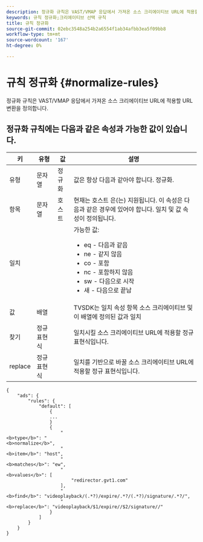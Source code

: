 ```yaml
---
description: 정규화 규칙은 VAST/VMAP 응답에서 가져온 소스 크리에이티브 URL에 적용할 URL 변환을 정의합니다.
keywords: 규칙 정규화;크리에이티브 선택 규칙
title: 규칙 정규화
source-git-commit: 02ebc3548a254b2a6554f1ab34afbb3ea5f09bb8
workflow-type: tm+mt
source-wordcount: '167'
ht-degree: 0%

---
```


# 규칙 정규화 {#normalize-rules}

정규화 규칙은 VAST/VMAP 응답에서 가져온 소스 크리에이티브 URL에 적용할 URL 변환을 정의합니다.

## 정규화 규칙에는 다음과 같은 속성과 가능한 값이 있습니다.

<table id="table_ljp_tgx_hz">  
 <thead> 
  <tr> 
   <th class="entry"> 키</th> 
   <th class="entry"> 유형</th> 
   <th class="entry"> 값</th> 
   <th class="entry"> 설명</th> 
  </tr> 
 </thead>
 <tbody> 
  <tr> 
   <td><span class="codeph"> 유형</span></td> 
   <td><span class="codeph"> 문자열</span></td> 
   <td><span class="codeph"> 정규화</span></td> 
   <td>값은 항상 다음과 같아야 합니다. <span class="codeph"> 정규화</span>.</td> 
  </tr> 
  <tr> 
   <td><span class="codeph"> 항목</span></td> 
   <td><span class="codeph"> 문자열</span></td> 
   <td><span class="codeph"> 호스트</span></td> 
   <td>현재는 <span class="codeph"> 호스트</span> 은(는) 지원됩니다. 이 속성은 다음과 같은 경우에 있어야 합니다. <span class="codeph"> 일치</span> 및 <span class="codeph"> 값</span> 속성이 정의됩니다.</td> 
  </tr> 
  <tr> 
   <td><span class="codeph"> 일치</span></td> 
   <td></td> 
   <td></td> 
   <td>가능한 값:
    <ul id="ul_tnf_2hx_hz"> 
     <li><span class="codeph"> eq</span> - 다음과 같음</li> 
     <li><span class="codeph"> ne</span> - 같지 않음</li> 
     <li><span class="codeph"> co</span> - 포함</li> 
     <li><span class="codeph"> nc</span> - 포함하지 않음</li> 
     <li><span class="codeph"> sw</span> - 다음으로 시작</li> 
     <li><span class="codeph"> 새</span> - 다음으로 끝남</li> 
    </ul></td> 
  </tr> 
  <tr> 
   <td><span class="codeph"> 값</span></td> 
   <td><span class="codeph"> 배열</span></td> 
   <td></td> 
   <td>TVSDK는 <span class="codeph"> 일치</span> 속성 <span class="codeph"> 항목</span> 소스 크리에이티브 및 이 배열에 정의된 값과 일치</td> 
  </tr> 
  <tr> 
   <td><span class="codeph"> 찾기</span></td> 
   <td><span class="codeph"> 정규 표현식</span></td> 
   <td></td> 
   <td> 일치시킬 소스 크리에이티브 URL에 적용할 정규 표현식입니다.</td> 
  </tr> 
  <tr> 
   <td><span class="codeph"> replace</span></td> 
   <td><span class="codeph"> 정규 표현식</span></td> 
   <td></td> 
   <td> 일치를 기반으로 바꿀 소스 크리에이티브 URL에 적용할 정규 표현식입니다.</td> 
  </tr> 
 </tbody> 
</table>

```
{
    "ads": {
        "rules": {
            "default": [
                {
                ...
                }
                {
                    "
<b>type</b>": "
<b>normalize</b>",
                    "
<b>item</b>": "host",
                    "
<b>matches</b>": "ew",
                    "
<b>values</b>": [
                        "redirector.gvt1.com"
                    ],
                    "
<b>find</b>": "videoplayback/(.*?)/expire/.*?/(.*?)/signature/.*?/",
                    "
<b>replace</b>": "videoplayback/$1/expire//$2/signature//"
                }                
            ]
        }
    }
}
```
